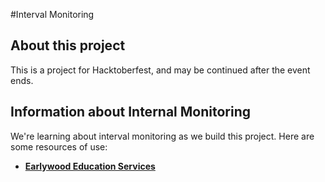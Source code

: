 #Interval Monitoring

## About this project

This is a project for Hacktoberfest, and may be continued after the event ends.

## Information about Internal Monitoring

We're learning about interval monitoring as we build this project.  Here are some resources of use:

- **[Earlywood Education Services](https://www.earlywood.org/Page/556)**
